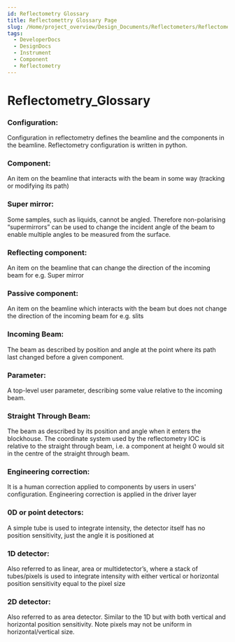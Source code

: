 ```yaml
---
id: Reflectometry Glossary
title: Reflectomettry Glossary Page
slug: /Home/project_overview/Design_Documents/Reflectometers/Reflectometry_Glossary
tags:
  - DeveloperDocs
  - DesignDocs
  - Instrument
  - Component
  - Reflectometry
---
```



# Reflectometry_Glossary

### Configuration: 
Configuration in reflectometry defines the beamline and the components in the beamline. Reflectometry configuration is written in python.

### Component: 
An item on the beamline that interacts with the beam in some way (tracking or modifying its path)

### Super mirror: 
Some samples, such as liquids, cannot be angled. Therefore non-polarising “supermirrors” can be used to change the incident angle of the beam to enable multiple angles to be measured from the surface.

### Reflecting component: 
An item on the beamline that can change the direction of the incoming beam for e.g. Super mirror

### Passive component: 
An item on the beamline which interacts with the beam but does not change the direction of the incoming beam for e.g. slits

### Incoming Beam: 
The beam as described by position and angle at the point where its path last changed before a given component.

### Parameter: 
A top-level user parameter, describing some value relative to the incoming beam.

### Straight Through Beam: 
The beam as described by its position and angle when it enters the blockhouse. The coordinate system used by the reflectometry IOC is relative to the straight through beam, i.e. a component at height 0 would sit in the centre of the straight through beam.

### Engineering correction: 
It is a human correction applied to components by users in users' configuration. Engineering correction is applied in the driver layer

### 0D or point detectors: 
A simple tube is used to integrate intensity, the detector itself has no position sensitivity, just the angle it is positioned at

### 1D detector: 
Also referred to as linear, area or multidetector’s, where a stack of tubes/pixels is used to integrate intensity with either vertical or horizontal position sensitivity equal to the pixel size

### 2D detector: 
Also referred to as area detector. Similar to the 1D but with both vertical and horizontal position sensitivity. Note pixels may not be uniform in horizontal/vertical size.




